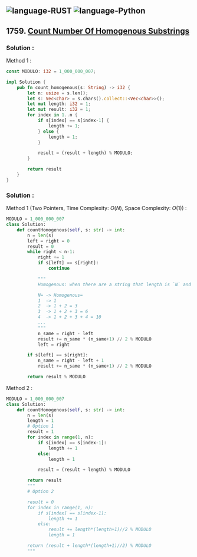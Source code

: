 ![language-RUST](https://img.shields.io/badge/%20-RUST-8d4004?style=for-the-badge&logo=RUST)
![language-Python](https://img.shields.io/badge/%20-Python-ffd43b?style=for-the-badge&logo=PYTHON)
---

## 1759. [Count Number Of Homogenous Substrings](https://leetcode.com/problems/count-number-of-homogenous-substrings)

### Solution :

Method 1 :
```rust
const MODULO: i32 = 1_000_000_007;

impl Solution {
    pub fn count_homogenous(s: String) -> i32 {
        let n: usize = s.len();
        let s: Vec<char> = s.chars().collect::<Vec<char>>();
        let mut length: i32 = 1;
        let mut result: i32 = 1;
        for index in 1..n {
            if s[index] == s[index-1] {
                length += 1;
            } else {
                length = 1;
            }

            result = (result + length) % MODULO;
        }

        return result
    }
}
```

### Solution :

Method 1 (Two Pointers, Time Complexity: $O(N)$, Space Complexity: $O(1)$) :
```python
MODULO = 1_000_000_007
class Solution:
    def countHomogenous(self, s: str) -> int:
        n = len(s)
        left = right = 0
        result = 0
        while right < n-1:
            right += 1
            if s[left] == s[right]:
                continue

            """
            Homogenous: when there are a string that length is `N` and all of the chars in it are the same. We can find following pattern.

            N= -> Homogenous=
            1  -> 1
            2  -> 1 + 2 = 3
            3  -> 1 + 2 + 3 = 6
            4  -> 1 + 2 + 3 + 4 = 10
            ...
            """
            n_same = right - left
            result += n_same * (n_same+1) // 2 % MODULO
            left = right

        if s[left] == s[right]:
            n_same = right - left + 1
            result += n_same * (n_same+1) // 2 % MODULO

        return result % MODULO
```

Method 2 :
```python
MODULO = 1_000_000_007
class Solution:
    def countHomogenous(self, s: str) -> int:
        n = len(s)
        length = 1
        # Option 1
        result = 1
        for index in range(1, n):
            if s[index] == s[index-1]:
                length += 1
            else:
                length = 1

            result = (result + length) % MODULO

        return result
        """
        # Option 2

        result = 0
        for index in range(1, n):
            if s[index] == s[index-1]:
                length += 1
            else:
                result += length*(length+1)//2 % MODULO
                length = 1

        return (result + length*(length+1)//2) % MODULO
        """
```
